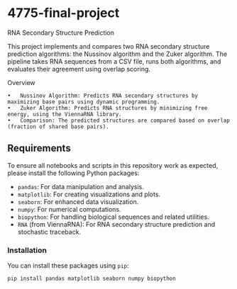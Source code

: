 # 4775-final-project
RNA Secondary Structure Prediction

This project implements and compares two RNA secondary structure prediction algorithms: the Nussinov algorithm and the Zuker algorithm. The pipeline takes RNA sequences from a CSV file, runs both algorithms, and evaluates their agreement using overlap scoring.

Overview

	•	Nussinov Algorithm: Predicts RNA secondary structures by maximizing base pairs using dynamic programming.
	•	Zuker Algorithm: Predicts RNA structures by minimizing free energy, using the ViennaRNA library.
	•	Comparison: The predicted structures are compared based on overlap (fraction of shared base pairs).

## Requirements

To ensure all notebooks and scripts in this repository work as expected, please install the following Python packages:

- `pandas`: For data manipulation and analysis.
- `matplotlib`: For creating visualizations and plots.
- `seaborn`: For enhanced data visualization.
- `numpy`: For numerical computations.
- `biopython`: For handling biological sequences and related utilities.
- `RNA` (from ViennaRNA): For RNA secondary structure prediction and stochastic traceback.

### Installation

You can install these packages using `pip`:

```bash
pip install pandas matplotlib seaborn numpy biopython